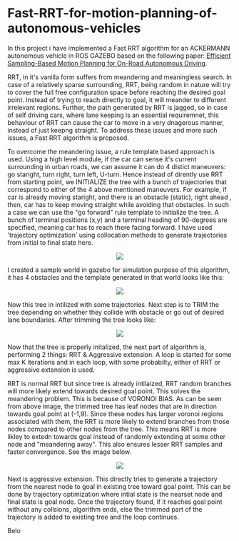 # Fast-RRT-for-motion-planning-of-autonomous-vehicles

In this project i have implemented a Fast RRT algorithm for an ACKERMANN autonomous vehicle in ROS GAZEBO based on the following paper: [Efficient Sampling-Based Motion Planning for
On-Road Autonomous Driving](https://ieeexplore.ieee.org/document/7042261).

RRT, in it's vanilla form suffers from meandering and meaningless search. In case of a relatively sparse surrounding, RRT, being random in nature will try to cover the full free configuration space before reaching the desired goal point. Instead of trying to reach directly to goal, it will meander to different irrelevant regions. Further, the path generated by RRT is jagged, so in case of self driving cars, where lane keeping is an essential requiremnet, this behaviour of RRT can cause the car to move in a very dnagerous manner, instead of just keepng straight. To address these issues and more such issues, a Fast RRT algorithm is proposed.

To overcome the meandering issue, a rule template based approach is used. Using a high level module, if the car can sense it's current surrounding in urban roads, we can assume it can do 4 distict maneuvers: go staright, turn right, turn left, U-turn. Hence instead of dirently use RRT from starting point, we INITIALIZE the tree with a bunch of trajectories that correspond to either of the 4 above mentioned maneuvers. For example, if car is already moving staright, and there is an obstacle (static),  right ahead , then, car has to keep moving straight while avoiding that obstacles.
In such a case we can use the "go forward" rule template to initialize the tree.
A bunch of terminal positions (x,y) and a terminal heading of 90-degrees are specified, meaning car has to reach there facing forward. I have used 'trajectory optimization' using collocation methods to generate trajectories from initial to final state here.

<p align="center">
  <img src="https://github.com/adarsh2798/Fast-RRT-for-motion-planning-of-autonomous-vehicles/blob/main/FastRRT/visulaizations/go_straight_trajectories.png" />
</p>

I created a sample world in gazebo for simulation purpose of this algorithm, it has 4 obstacles and the template generated in that world looks like this:

<p align="center">
  <img src="https://github.com/adarsh2798/Fast-RRT-for-motion-planning-of-autonomous-vehicles/blob/main/FastRRT/visulaizations/rule_template_go_straight_tree_generated.png" />
</p>

Now this tree in intilized with some trajectories. Next step is to TRIM the tree depending on whether they collide with obstacle or go out of desired lane boundaries. After trimming the tree looks like:


<p align="center">
  <img src="https://github.com/adarsh2798/Fast-RRT-for-motion-planning-of-autonomous-vehicles/blob/main/FastRRT/visulaizations/trimmed_tree_template.png" />
</p>
Now that the tree is properly initalized, the next part of algorithm is, performing 2 things: RRT & Aggressive extension. A loop is started for some max K iterations and in each loop, with some probabilty, either of RRT or aggressive extension is used. 

RRT is normal RRT but since tree is already intilaized, RRT random branches will more likely extend towards desired goal point. This solves the meandering problem. This is because of VORONOI BIAS. As can be seen from above image, the trimmed tree has leaf nodes that are in direction towards goal point at (-1,9). Since these nodes has larger voronoi regions associated with them, the RRT is more likely to extend branches from those nodes compared to other nodes from the tree. This means RRT is more likley to extedn towards goal instead of randomly extending at some other node and "meandering away". This also ensures lesser RRT samples and faster convergence. See the image below.
<p align="center">
  <img src="https://github.com/adarsh2798/Fast-RRT-for-motion-planning-of-autonomous-vehicles/blob/main/FastRRT/visulaizations/trimmed_tree_template.png" />
</p>


Next is aggressive extension. This directly tries to generate a trajectory from the nearest node to goal in existing tree toward goal point. This can be done by trajectory optimization where intial state is the nearset node and final state is goal node. Once the trajectory found, if it reaches goal point without any collsions, algorithm ends, else the trimmed part of the trajectory is added to existing tree and the loop continues.

Belo
